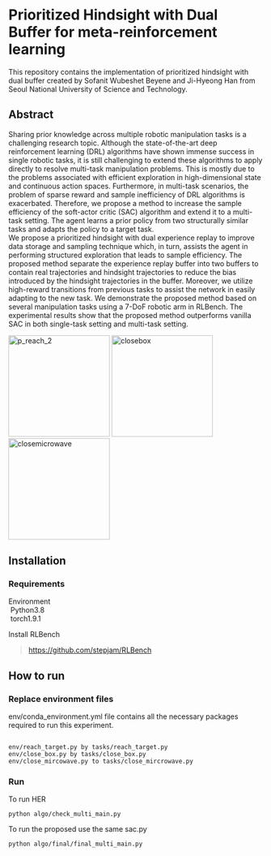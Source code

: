 # Prioritized Hindsight with Dual Buffer for meta-reinforcement learning
This repository contains the implementation of prioritized hindsight with dual buffer created by Sofanit Wubeshet Beyene and Ji-Hyeong Han from Seoul National University of Science and Technology.

## Abstract

Sharing prior knowledge across multiple robotic manipulation tasks is a challenging 
research topic. Although the state-of-the-art deep reinforcement learning (DRL) algorithms have 
shown immense success in single robotic tasks, it is still challenging to extend these algorithms to 
apply directly to resolve multi-task manipulation problems. This is mostly due to the problems 
associated with efficient exploration in high-dimensional state and continuous action spaces. Furthermore, in multi-task scenarios, the problem of sparse reward and sample inefficiency of DRL 
algorithms is exacerbated. Therefore, we propose a method to increase the sample efficiency of the 
soft-actor critic (SAC) algorithm and extend it to a multi-task setting. The agent learns a prior policy 
from two structurally similar tasks and adapts the policy to a target task.   
We propose a prioritized hindsight with dual experience replay to improve data storage and sampling technique which, in 
turn, assists the agent in performing structured exploration that leads to sample efficiency. The 
proposed method separate the experience replay buffer into two buffers to contain real trajectories 
and hindsight trajectories to reduce the bias introduced by the hindsight trajectories in the buffer.
Moreover, we utilize high-reward transitions from previous tasks to assist the network in easily 
adapting to the new task. We demonstrate the proposed method based on several manipulation tasks
using a 7-DoF robotic arm in RLBench. The experimental results show that the proposed method 
outperforms vanilla SAC in both single-task setting and multi-task setting.














<p float=left>
<img alt="p_reach_2" src="https://user-images.githubusercontent.com/33028604/199187825-97a6507b-8a19-4d33-b330-14f0ed1f4416.png" width="200" height="200"/>
<img alt= "closebox" src="https://user-images.githubusercontent.com/33028604/199187843-7b0eede7-7cbb-4171-90ac-91abcd523e71.png" width="200" height="200"/>
<img alt="closemicrowave" src="https://user-images.githubusercontent.com/33028604/199187864-0e628b05-6904-4d93-8d04-9cb94925e9c5.png" width="200" height="200"/>
</p>



## Installation
### Requirements
Environment  
  &nbsp;Python3.8  
  &nbsp;torch1.9.1  

Install RLBench  
>https://github.com/stepjam/RLBench
  
## How to run
### Replace environment files
env/conda_environment.yml file contains all the necessary packages required to run this experiment.
~~~

env/reach_target.py by tasks/reach_target.py
env/close_box.py by tasks/close_box.py
env/close_mircowave.py to tasks/close_mircrowave.py

~~~
### Run  

To run HER
~~~
python algo/check_multi_main.py 
~~~
To run the proposed use the same sac.py
~~~
python algo/final/final_multi_main.py
~~~



